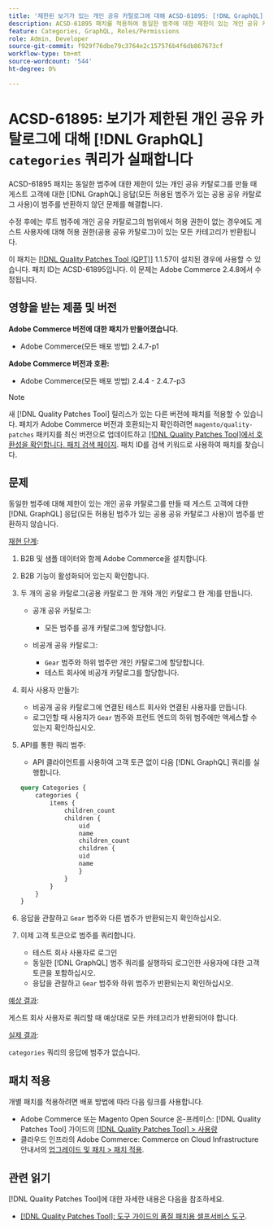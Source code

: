 ```yaml
---
title: '제한된 보기가 있는 개인 공유 카탈로그에 대해 ACSD-61895: [!DNL GraphQL] 범주 쿼리가 실패합니다'
description: ACSD-61895 패치를 적용하여 동일한 범주에 대한 제한이 있는 개인 공유 카탈로그를 만들 때 게스트 고객에 대한  [!DNL GraphQL] 응답(모든 허용된 범주가 있는 공용 공유 카탈로그 사용)이 범주를 반환하지 않은 Adobe Commerce 문제를 해결합니다.
feature: Categories, GraphQL, Roles/Permissions
role: Admin, Developer
source-git-commit: f929f76dbe79c3764e2c157576b4f6db867673cf
workflow-type: tm+mt
source-wordcount: '544'
ht-degree: 0%

---
```



# ACSD-61895: 보기가 제한된 개인 공유 카탈로그에 대해 [!DNL GraphQL] `categories` 쿼리가 실패합니다

ACSD-61895 패치는 동일한 범주에 대한 제한이 있는 개인 공유 카탈로그를 만들 때 게스트 고객에 대한 [!DNL GraphQL] 응답(모든 허용된 범주가 있는 공용 공유 카탈로그 사용)이 범주를 반환하지 않던 문제를 해결합니다.

수정 후에는 루트 범주에 개인 공유 카탈로그의 범위에서 허용 권한이 없는 경우에도 게스트 사용자에 대해 허용 권한(공용 공유 카탈로그)이 있는 모든 카테고리가 반환됩니다.

이 패치는 [[!DNL Quality Patches Tool (QPT)]](/help/tools/quality-patches-tool/quality-patches-tool-to-self-serve-quality-patches.md) 1.1.57이 설치된 경우에 사용할 수 있습니다. 패치 ID는 ACSD-61895입니다. 이 문제는 Adobe Commerce 2.4.8에서 수정됩니다.

## 영향을 받는 제품 및 버전

**Adobe Commerce 버전에 대한 패치가 만들어졌습니다.**

* Adobe Commerce(모든 배포 방법) 2.4.7-p1

**Adobe Commerce 버전과 호환:**

* Adobe Commerce(모든 배포 방법) 2.4.4 - 2.4.7-p3

>[!NOTE]
>
>새 [!DNL Quality Patches Tool] 릴리스가 있는 다른 버전에 패치를 적용할 수 있습니다. 패치가 Adobe Commerce 버전과 호환되는지 확인하려면 `magento/quality-patches` 패키지를 최신 버전으로 업데이트하고 [[!DNL Quality Patches Tool]에서 호환성을 확인합니다. 패치 검색 페이지](https://experienceleague.adobe.com/tools/commerce-quality-patches/index.html?lang=ko). 패치 ID를 검색 키워드로 사용하여 패치를 찾습니다.

## 문제

동일한 범주에 대해 제한이 있는 개인 공유 카탈로그를 만들 때 게스트 고객에 대한 [!DNL GraphQL] 응답(모든 허용된 범주가 있는 공용 공유 카탈로그 사용)이 범주를 반환하지 않습니다.

<u>재현 단계</u>:

1. B2B 및 샘플 데이터와 함께 Adobe Commerce을 설치합니다.
1. B2B 기능이 활성화되어 있는지 확인합니다.
1. 두 개의 공유 카탈로그(공용 카탈로그 한 개와 개인 카탈로그 한 개)를 만듭니다.

   * 공개 공유 카탈로그:

      * 모든 범주를 공개 카탈로그에 할당합니다.

   * 비공개 공유 카탈로그:

      * `Gear` 범주와 하위 범주만 개인 카탈로그에 할당합니다.
      * 테스트 회사에 비공개 카탈로그를 할당합니다.

1. 회사 사용자 만들기:

   * 비공개 공유 카탈로그에 연결된 테스트 회사와 연결된 사용자를 만듭니다.
   * 로그인할 때 사용자가 `Gear` 범주와 프런트 엔드의 하위 범주에만 액세스할 수 있는지 확인하십시오.

1. API를 통한 쿼리 범주:

   * API 클라이언트를 사용하여 고객 토큰 없이 다음 [!DNL GraphQL] 쿼리를 실행합니다.

   ```graphql
   query Categories { 
       categories { 
           items { 
               children_count 
               children { 
                   uid 
                   name 
                   children_count 
                   children { 
                   uid 
                   name 
                   } 
               } 
           } 
       } 
   }
   ```

1. 응답을 관찰하고 `Gear` 범주와 다른 범주가 반환되는지 확인하십시오.
1. 이제 고객 토큰으로 범주를 쿼리합니다.

   * 테스트 회사 사용자로 로그인
   * 동일한 [!DNL GraphQL] 범주 쿼리를 실행하되 로그인한 사용자에 대한 고객 토큰을 포함하십시오.
   * 응답을 관찰하고 `Gear` 범주와 하위 범주가 반환되는지 확인하십시오.


<u>예상 결과</u>:

게스트 회사 사용자로 쿼리할 때 예상대로 모든 카테고리가 반환되어야 합니다.

<u>실제 결과</u>:

`categories` 쿼리의 응답에 범주가 없습니다.

## 패치 적용

개별 패치를 적용하려면 배포 방법에 따라 다음 링크를 사용합니다.

* Adobe Commerce 또는 Magento Open Source 온-프레미스: [!DNL Quality Patches Tool] 가이드의 [[!DNL Quality Patches Tool] > 사용량](/help/tools/quality-patches-tool/usage.md)
* 클라우드 인프라의 Adobe Commerce: Commerce on Cloud Infrastructure 안내서의 [업그레이드 및 패치 > 패치 적용](https://experienceleague.adobe.com/docs/commerce-cloud-service/user-guide/develop/upgrade/apply-patches.html?lang=ko).


## 관련 읽기

[!DNL Quality Patches Tool]에 대한 자세한 내용은 다음을 참조하세요.

* [[!DNL Quality Patches Tool]: 도구 가이드의 품질 패치용 셀프서비스 도구](/help/tools/quality-patches-tool/quality-patches-tool-to-self-serve-quality-patches.md).

